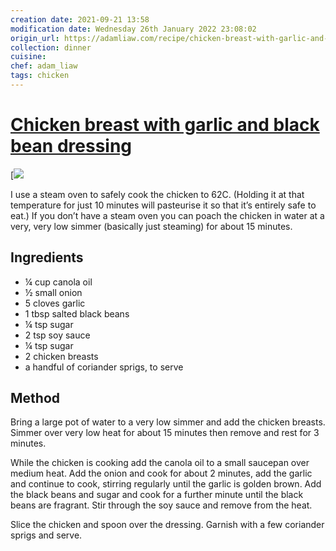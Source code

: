 ```yaml
---
creation date: 2021-09-21 13:58
modification date: Wednesday 26th January 2022 23:08:02
origin_url: https://adamliaw.com/recipe/chicken-breast-with-garlic-and-black-bean-dressing/
collection: dinner
cuisine:
chef: adam_liaw
tags: chicken
---
```

# [Chicken breast with garlic and black bean dressing](https://adamliaw.com/recipe/chicken-breast-with-garlic-and-black-bean-dressing/)

[![](_attachments/43b835ded89fc838e58885042b7deab1.jpg)

I use a steam oven to safely cook the chicken to 62C. (Holding it at that temperature for just 10 minutes will pasteurise it so that it’s entirely safe to eat.) If you don’t have a steam oven you can poach the chicken in water at a very, very low simmer (basically just steaming) for about 15 minutes.

## Ingredients

* ¼ cup canola oil
* ½ small onion
* 5 cloves garlic
* 1 tbsp salted black beans
* ¼ tsp sugar
* 2 tsp soy sauce
* ¼ tsp sugar
* 2 chicken breasts
* a handful of coriander sprigs, to serve

## Method

Bring a large pot of water to a very low simmer and add the chicken breasts. Simmer over very low heat for about 15 minutes then remove and rest for 3 minutes.

While the chicken is cooking add the canola oil to a small saucepan over medium heat. Add the onion and cook for about 2 minutes, add the garlic and continue to cook, stirring regularly until the garlic is golden brown. Add the black beans and sugar and cook for a further minute until the black beans are fragrant. Stir through the soy sauce and remove from the heat.

Slice the chicken and spoon over the dressing. Garnish with a few coriander sprigs and serve.